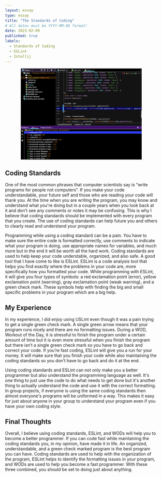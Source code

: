 ```yaml
---
layout: essay
type: essay
title: "The Standards of Coding"
# All dates must be YYYY-MM-DD format!
date: 2023-02-09
published: true
labels:
  - Standards of Coding
  - ESLint
  - Intellij
---
```



<p align="center">
  <img width="400" height="300" src="../img/esl.png">
</p>

## Coding Standards

One of the most common phrases that computer scientists say is “write programs for people not computers”. If you make your code understandable, your future self and those who are reading your code will thank you. At the time when you are writing the program, you may know and understand what you're doing but in a couple years when you look back at it and don’t see any comments or notes it may be confusing. This is why I believe that coding standards should be implemented with every program that you create. The use of coding standards can help future you and others to clearly read and understand your program. 

Programming while using a coding standard can be a pain. You have to make sure the entire code is formatted correctly, use comments to indicate what your program is doing, use appropriate names for variables, and much more but in the end it will be worth all the hard work. Coding standards are used to help keep your code understable, organized, and also safe. A good tool that I have come to like is ESLint. ESLint is a code analysis tool that helps you find exactly where the problems in your code are, more specifically how you formatted your code. While programming with ESLint, it will give you four types of symbols: a red exclamation point (error), yellow exclamation point (warning), gray exclamation point (weak warning), and a green check mark. These symbols help with finding the big and small specific problems in your program which are a big help.

## My Experience

In my experience, I did enjoy using USLint even though it was a pain trying to get a single green check mark. A single green arrow means that your program runs nicely and there are no formatting issues. During a WOD, Workout of the Day, it is stressful to finish the program under a certain amount of time but it is even more stressful when you finish the program but there isn’t a single green check mark so you have to go back and correct your code. If you’re fast coding, ESLint will give you a run for your money. It will make sure that you finish your code while also maintaining the coding standards so you don’t have to go back and do it at the end.

Using coding standards and ESLint can not only make you a better programmer but also understand the programming language as well. It's one thing to just use the code to do what needs to get done but it's another thing to actually understand the code and use it with the correct formatting. In group projects, if everyone is using the same coding standards then almost everyone's programs will be uniformed in a way. This makes it easy for just about anyone in your group to understand your program even if you have your own coding style. 

## Final Thoughts
Overall, I believe using coding standards, ESLint, and WODs will help you to become a better programmer. If you can code fast while maintaining the coding standards you, in my opinion, have made it in life. An organized, understandable, and a green check marked program is the best program you can have. Coding standards are used to help with the organization of the program, ESLint helps to identify the formatting issues in your program, and WODs are used to help you become a fast programmer. With these three combined, you should be set to doing just about anything.
